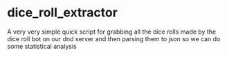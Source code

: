 # dice_roll_extractor
A very very simple quick script for grabbing all the dice rolls made by the dice roll bot on our dnd server and then parsing them to json so we can do some statistical analysis
